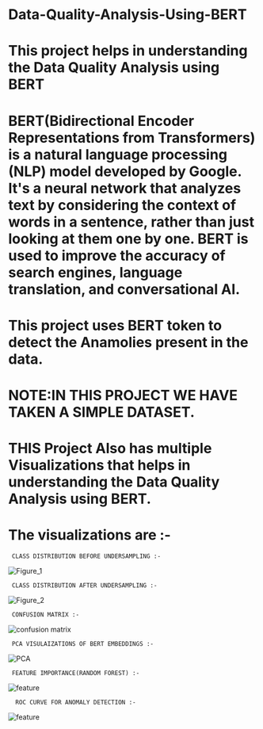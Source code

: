 # Data-Quality-Analysis-Using-BERT
# This project helps in understanding the Data Quality Analysis using BERT
# BERT(Bidirectional Encoder Representations from Transformers) is a natural language processing (NLP) model developed by Google. It's a neural network that analyzes text by considering the context of words in a sentence, rather than just looking at them one by one. BERT is used to improve the accuracy of search engines, language translation, and conversational AI.
# This project uses BERT token to detect the Anamolies present in the data.
# NOTE:IN THIS PROJECT WE HAVE TAKEN A SIMPLE DATASET.
# THIS Project Also has multiple Visualizations that helps in understanding the Data Quality Analysis using BERT.
# The visualizations are :-
     CLASS DISTRIBUTION BEFORE UNDERSAMPLING :- 
![Figure_1](https://github.com/user-attachments/assets/ae7f444e-7a96-4866-b53a-64a0253d441b)
    
     CLASS DISTRIBUTION AFTER UNDERSAMPLING :-
![Figure_2](https://github.com/user-attachments/assets/7b6f4fe9-6240-447c-b616-52cb642bb934)

     CONFUSION MATRIX :-
![confusion matrix](https://github.com/user-attachments/assets/41effa5c-e87a-4b00-a596-058ce30dc3d7)

     PCA VISULAIZATIONS OF BERT EMBEDDINGS :-
![PCA](https://github.com/user-attachments/assets/0261d01a-3a69-4114-9a9e-46ad8a29d8ce)

     FEATURE IMPORTANCE(RANDOM FOREST) :-
![feature](https://github.com/user-attachments/assets/d1a3ce23-c215-48ac-9f63-298a716be755)

      ROC CURVE FOR ANOMALY DETECTION :-

![feature](https://github.com/user-attachments/assets/17ef5904-b35c-40e6-8fa2-bb5fe50fc55f)

      








